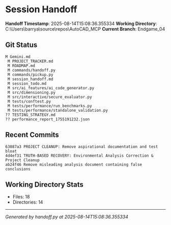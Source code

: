# Session Handoff

**Handoff Timestamp**: 2025-08-14T15:08:36.355334
**Working Directory**: C:\Users\barrya\source\repos\AutoCAD_MCP
**Current Branch**: Endgame_04

## Git Status
```
M Gemini.md
 M PROJECT_TRACKER.md
 M ROADMAP.md
 M commands/handoff.py
 M commands/pickup.py
 M session_handoff.md
 M session_todo.md
 M src/ai_features/ai_code_generator.py
 M src/dimensioning.py
 M src/interactive/secure_evaluator.py
 M tests/conftest.py
 M tests/performance/run_benchmarks.py
 M tests/performance/standalone_validation.py
?? TESTING_STRATEGY.md
?? performance_report_1755191232.json
```

## Recent Commits
```
63087a3 PROJECT CLEANUP: Remove aspirational documentation and test bloat
4d4ef31 TRUTH-BASED RECOVERY: Environmental Analysis Correction & Project Cleanup
ab24f46 Remove misleading analysis document containing false conclusions
```

## Working Directory Stats
- Files: 18
- Directories: 14

---
*Generated by handoff.py at 2025-08-14T15:08:36.355334*